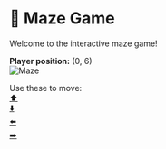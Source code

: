 # 🧩 Maze Game  
Welcome to the interactive maze game!

**Player position:** (0, 6)  
![Maze](https://recognize-instructor-criteria-other.trycloudflare.com/images/pos_0_6.png?t=1760504668849)

Use these to move:  
[⬆️](https://recognize-instructor-criteria-other.trycloudflare.com/move/0_6_w)  
[⬇️](https://recognize-instructor-criteria-other.trycloudflare.com/move/0_6_s)  
[⬅️](https://recognize-instructor-criteria-other.trycloudflare.com/move/0_6_a)  
[➡️](https://recognize-instructor-criteria-other.trycloudflare.com/move/0_6_d)
